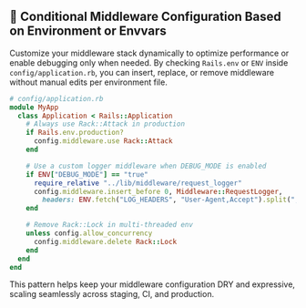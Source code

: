 ## 🔌 Conditional Middleware Configuration Based on Environment or Envvars

Customize your middleware stack dynamically to optimize performance or enable debugging only when needed. By checking `Rails.env` or `ENV` inside `config/application.rb`, you can insert, replace, or remove middleware without manual edits per environment file.

```ruby
# config/application.rb
module MyApp
  class Application < Rails::Application
    # Always use Rack::Attack in production
    if Rails.env.production?
      config.middleware.use Rack::Attack
    end

    # Use a custom logger middleware when DEBUG_MODE is enabled
    if ENV["DEBUG_MODE"] == "true"
      require_relative "../lib/middleware/request_logger"
      config.middleware.insert_before 0, Middleware::RequestLogger,
        headers: ENV.fetch("LOG_HEADERS", "User-Agent,Accept").split(",")
    end

    # Remove Rack::Lock in multi-threaded env
    unless config.allow_concurrency
      config.middleware.delete Rack::Lock
    end
  end
end
```  

This pattern helps keep your middleware configuration DRY and expressive, scaling seamlessly across staging, CI, and production.